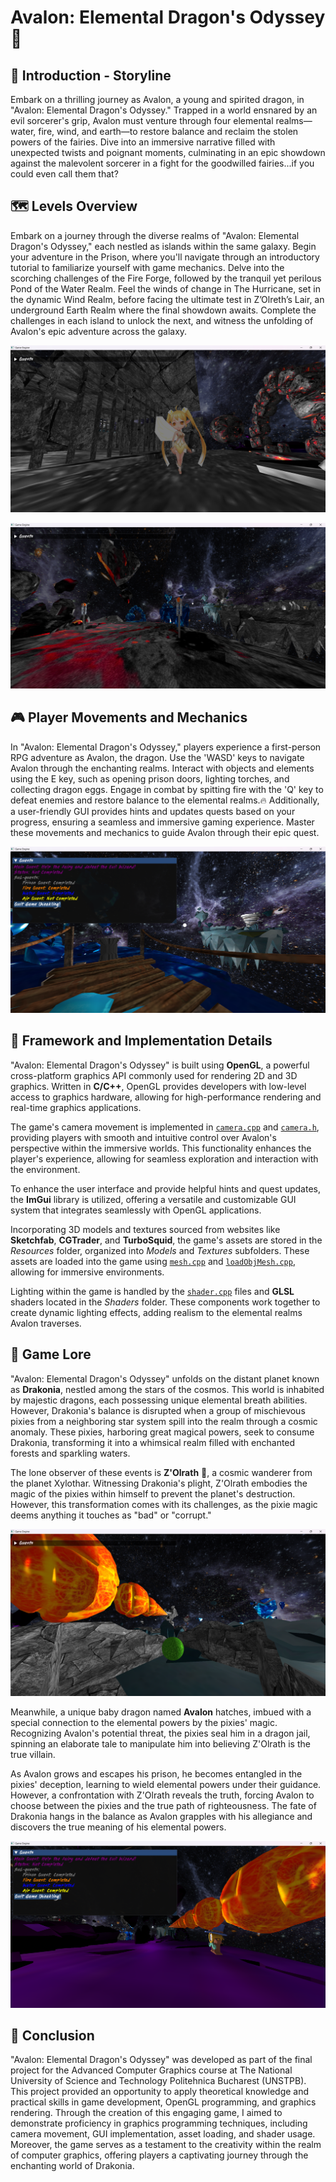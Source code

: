 # Avalon: Elemental Dragon's Odyssey🐉

## :rocket: Introduction - Storyline

Embark on a thrilling journey as Avalon, a young and spirited dragon, in "Avalon: Elemental Dragon's Odyssey." Trapped in a world ensnared by an evil sorcerer's grip, Avalon must venture through four elemental realms—water, fire, wind, and earth—to restore balance and reclaim the stolen powers of the fairies. Dive into an immersive narrative filled with unexpected twists and poignant moments, culminating in an epic showdown against the malevolent sorcerer in a fight for the goodwilled fairies...if you could even call them that?

## :world_map: Levels Overview

Embark on a journey through the diverse realms of "Avalon: Elemental Dragon's Odyssey," each nestled as islands within the same galaxy. Begin your adventure in the Prison, where you'll navigate through an introductory tutorial to familiarize yourself with game mechanics. Delve into the scorching challenges of the Fire Forge, followed by the tranquil yet perilous Pond of the Water Realm. Feel the winds of change in The Hurricane, set in the dynamic Wind Realm, before facing the ultimate test in Z’Olreth’s Lair, an underground Earth Realm where the final showdown awaits. Complete the challenges in each island to unlock the next, and witness the unfolding of Avalon's epic adventure across the galaxy.

![Gameplay](gameplay/AvalonPic1.png)

![Gameplay](gameplay/AvalonPic2.png)


## :video_game: Player Movements and Mechanics

In "Avalon: Elemental Dragon's Odyssey," players experience a first-person RPG adventure as Avalon, the dragon. Use the 'WASD' keys to navigate Avalon through the enchanting realms. Interact with objects and elements using the E key, such as opening prison doors, lighting torches, and collecting dragon eggs. 
Engage in combat by spitting fire with the 'Q' key to defeat enemies and restore balance to the elemental realms.🔥
Additionally, a user-friendly GUI provides hints and updates quests based on your progress, ensuring a seamless and immersive gaming experience. Master these movements and mechanics to guide Avalon through their epic quest.

![Gameplay](gameplay/AvalonPic3.png)

## :wrench: Framework and Implementation Details

"Avalon: Elemental Dragon's Odyssey" is built using **OpenGL**, a powerful cross-platform graphics API commonly used for rendering 2D and 3D graphics. Written in **C/C++**, OpenGL provides developers with low-level access to graphics hardware, allowing for high-performance rendering and real-time graphics applications.

The game's camera movement is implemented in [`camera.cpp`](GameEngine/Camera) and [`camera.h`](GameEngine/Camera), providing players with smooth and intuitive control over Avalon's perspective within the immersive worlds. This functionality enhances the player's experience, allowing for seamless exploration and interaction with the environment.

To enhance the user interface and provide helpful hints and quest updates, the **ImGui** library is utilized, offering a versatile and customizable GUI system that integrates seamlessly with OpenGL applications.

Incorporating 3D models and textures sourced from websites like **Sketchfab**, **CGTrader**, and **TurboSquid**, the game's assets are stored in the *Resources* folder, organized into *Models* and *Textures* subfolders. These assets are loaded into the game using [`mesh.cpp`](GameEngine/Model_Loading) and [`loadObjMesh.cpp`](GameEngine/Model_Loading), allowing for immersive environments.

Lighting within the game is handled by the [`shader.cpp`](GameEngine/Shaders) files and **GLSL** shaders located in the *Shaders* folder. These components work together to create dynamic lighting effects, adding realism to the elemental realms Avalon traverses.

## :book: Game Lore

"Avalon: Elemental Dragon's Odyssey" unfolds on the distant planet known as **Drakonia**, nestled among the stars of the cosmos. This world is inhabited by majestic dragons, each possessing unique elemental breath abilities. However, Drakonia's balance is disrupted when a group of mischievous pixies from a neighboring star system spill into the realm through a cosmic anomaly. These pixies, harboring great magical powers, seek to consume Drakonia, transforming it into a whimsical realm filled with enchanted forests and sparkling waters.

The lone observer of these events is **Z'Olrath** 🔮, a cosmic wanderer from the planet Xylothar. Witnessing Drakonia's plight, Z'Olrath embodies the magic of the pixies within himself to prevent the planet's destruction. However, this transformation comes with its challenges, as the pixie magic deems anything it touches as "bad" or "corrupt."

![Gameplay](gameplay/AvalonPic4.png)

Meanwhile, a unique baby dragon named **Avalon** hatches, imbued with a special connection to the elemental powers by the pixies' magic. Recognizing Avalon's potential threat, the pixies seal him in a dragon jail, spinning an elaborate tale to manipulate him into believing Z'Olrath is the true villain.

As Avalon grows and escapes his prison, he becomes entangled in the pixies' deception, learning to wield elemental powers under their guidance. However, a confrontation with Z'Olrath reveals the truth, forcing Avalon to choose between the pixies and the true path of righteousness. The fate of Drakonia hangs in the balance as Avalon grapples with his allegiance and discovers the true meaning of his elemental powers.

![Gameplay](gameplay/AvalonPic5.png)

## :mega: Conclusion

"Avalon: Elemental Dragon's Odyssey" was developed as part of the final project for the Advanced Computer Graphics course at The National University of Science and Technology Politehnica Bucharest (UNSTPB). This project provided an opportunity to apply theoretical knowledge and practical skills in game development, OpenGL programming, and graphics rendering. Through the creation of this engaging game, I aimed to demonstrate proficiency in graphics programming techniques, including camera movement, GUI implementation, asset loading, and shader usage. Moreover, the game serves as a testament to the creativity within the realm of computer graphics, offering players a captivating journey through the enchanting world of Drakonia.
